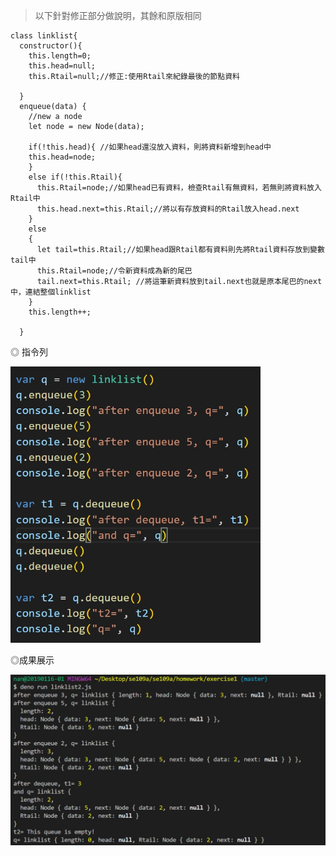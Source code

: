 > 以下針對修正部分做說明，其餘和原版相同

```
class linklist{
  constructor(){
    this.length=0;
    this.head=null;
    this.Rtail=null;//修正:使用Rtail來紀錄最後的節點資料
    
  }
  enqueue(data) {
    //new a node
    let node = new Node(data);
    
    if(!this.head){ //如果head還沒放入資料，則將資料新增到head中
    this.head=node;
    }
    else if(!this.Rtail){
      this.Rtail=node;//如果head已有資料，檢查Rtail有無資料，若無則將資料放入Rtail中
      this.head.next=this.Rtail;//將以有存放資料的Rtail放入head.next
    }
    else
    {
      let tail=this.Rtail;//如果head跟Rtail都有資料則先將Rtail資料存放到變數tail中
      this.Rtail=node;//令新資料成為新的尾巴
      tail.next=this.Rtail; //將這筆新資料放到tail.next也就是原本尾巴的next中，連結整個linklist
    }
    this.length++;

  }
```
◎ 指令列

<img src="https://github.com/ayd0122344/se109a/blob/master/homework/exercise1%20-%20correction/instruction.jpg" width=400/>

◎成果展示

<img src="https://github.com/ayd0122344/se109a/blob/master/homework/exercise1%20-%20correction/result.jpg" width=800/>
